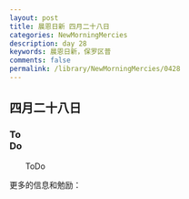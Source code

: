 ```yaml
---
layout: post
title: 晨恩日新 四月二十八日
categories: NewMorningMercies
description: day 28
keywords: 晨恩日新，保罗区普
comments: false
permalink: /library/NewMorningMercies/0428
---
```


## 四月二十八日

### To <br> Do


&emsp;&emsp;ToDo

更多的信息和勉励：[]()